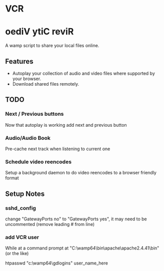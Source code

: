 # VCR
# oediV ytiC reviR

A wamp script to share your local files online.

## Features

* Autoplay your collection of audio and video files where supported by your browser.
* Download shared files remotely. 

## TODO

### Next / Previous buttons

Now that autoplay is working add next and previous button

### Audio/Audio Book

Pre-cache next track when listening to current one

### Schedule video reencodes

Setup a background daemon to do video reencodes to a browser friendly format

## Setup Notes

### sshd_config

change "GatewayPorts no" to "GatewayPorts yes", it may need to be uncommented (remove leading # from line)

### add VCR user

While at a command prompt at "C:\wamp64\bin\apache\apache2.4.41\bin" (or the like)

htpasswd "c:\wamp64\gdlogins" user_name_here


